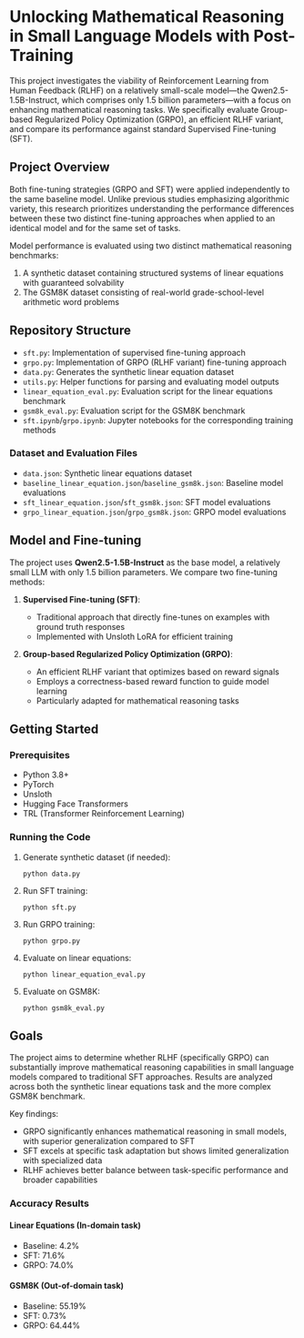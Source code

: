 # Unlocking Mathematical Reasoning in Small Language Models with Post-Training

This project investigates the viability of Reinforcement Learning from Human Feedback (RLHF) on a relatively small-scale model—the Qwen2.5-1.5B-Instruct, which comprises only 1.5 billion parameters—with a focus on enhancing mathematical reasoning tasks. We specifically evaluate Group-based Regularized Policy Optimization (GRPO), an efficient RLHF variant, and compare its performance against standard Supervised Fine-tuning (SFT).

## Project Overview

Both fine-tuning strategies (GRPO and SFT) were applied independently to the same baseline model. Unlike previous studies emphasizing algorithmic variety, this research prioritizes understanding the performance differences between these two distinct fine-tuning approaches when applied to an identical model and for the same set of tasks.

Model performance is evaluated using two distinct mathematical reasoning benchmarks:
1. A synthetic dataset containing structured systems of linear equations with guaranteed solvability
2. The GSM8K dataset consisting of real-world grade-school-level arithmetic word problems

## Repository Structure

- `sft.py`: Implementation of supervised fine-tuning approach
- `grpo.py`: Implementation of GRPO (RLHF variant) fine-tuning approach
- `data.py`: Generates the synthetic linear equation dataset
- `utils.py`: Helper functions for parsing and evaluating model outputs
- `linear_equation_eval.py`: Evaluation script for the linear equations benchmark
- `gsm8k_eval.py`: Evaluation script for the GSM8K benchmark
- `sft.ipynb`/`grpo.ipynb`: Jupyter notebooks for the corresponding training methods

### Dataset and Evaluation Files
- `data.json`: Synthetic linear equations dataset
- `baseline_linear_equation.json`/`baseline_gsm8k.json`: Baseline model evaluations
- `sft_linear_equation.json`/`sft_gsm8k.json`: SFT model evaluations
- `grpo_linear_equation.json`/`grpo_gsm8k.json`: GRPO model evaluations

## Model and Fine-tuning

The project uses **Qwen2.5-1.5B-Instruct** as the base model, a relatively small LLM with only 1.5 billion parameters. We compare two fine-tuning methods:

1. **Supervised Fine-tuning (SFT)**:
   - Traditional approach that directly fine-tunes on examples with ground truth responses
   - Implemented with Unsloth LoRA for efficient training

2. **Group-based Regularized Policy Optimization (GRPO)**:
   - An efficient RLHF variant that optimizes based on reward signals
   - Employs a correctness-based reward function to guide model learning
   - Particularly adapted for mathematical reasoning tasks

## Getting Started

### Prerequisites
- Python 3.8+
- PyTorch
- Unsloth
- Hugging Face Transformers
- TRL (Transformer Reinforcement Learning)

### Running the Code

1. Generate synthetic dataset (if needed):
   ```
   python data.py
   ```

2. Run SFT training:
   ```
   python sft.py
   ```

3. Run GRPO training:
   ```
   python grpo.py
   ```

4. Evaluate on linear equations:
   ```
   python linear_equation_eval.py
   ```

5. Evaluate on GSM8K:
   ```
   python gsm8k_eval.py
   ```

## Goals

The project aims to determine whether RLHF (specifically GRPO) can substantially improve mathematical reasoning capabilities in small language models compared to traditional SFT approaches. Results are analyzed across both the synthetic linear equations task and the more complex GSM8K benchmark.

Key findings:

- GRPO significantly enhances mathematical reasoning in small models, with superior generalization compared to SFT
- SFT excels at specific task adaptation but shows limited generalization with specialized data
- RLHF achieves better balance between task-specific performance and broader capabilities

### Accuracy Results

#### Linear Equations (In-domain task)
- Baseline: 4.2%
- SFT: 71.6%
- GRPO: 74.0%

#### GSM8K (Out-of-domain task)
- Baseline: 55.19%
- SFT: 0.73%
- GRPO: 64.44% 